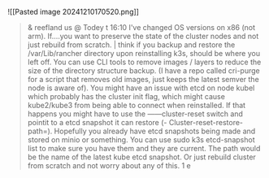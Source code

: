 ![[Pasted image 20241210170520.png]]
> & reefland us @ Todey t 16:10 I've changed OS versions on x86 (not arm). If....you want to preserve the state of the cluster nodes and not just rebuild from scratch. | think if you backup and restore the /var/Lib/rancher directory upon reinstalling k3s, should be where you left off. You can use CLI tools to remove images / layers to reduce the size of the directory structure backup. (I have a repo called cri-purge for a script that removes old images, just keeps the latest semver the node is aware of). You might have an issue with etcd on node kubel which probably has the cluster init flag, which might cause kube2/kube3 from being able to connect when reinstalled. If that happens you might have to use the ——cluster-reset switch and pointit to a etcd snapshot it can restore (- Cluster-reset-restore-path=<name of snapshot to restore>). Hopefully you already have etcd snapshots being made and stored on minio or something. You can use sudo k3s etcd-snapshot list to make sure you have them and they are current. The path would be the name of the latest kube etcd snapshot. Or just rebuild cluster from scratch and not worry about any of this. 1 e

